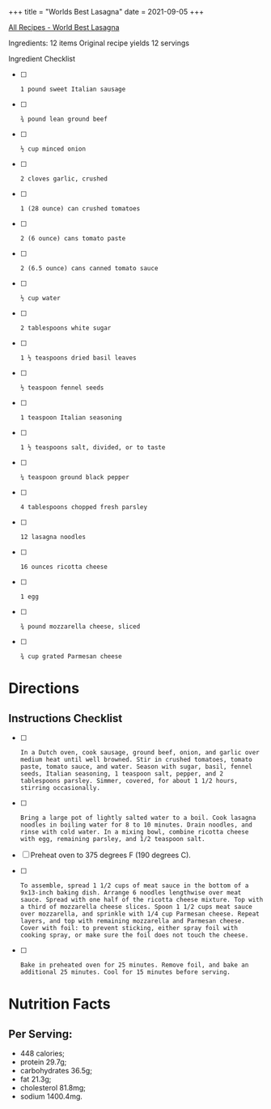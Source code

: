 +++
title = "Worlds Best Lasagna"
date = 2021-09-05
+++

[All Recipes - World Best Lasagna](https://www.allrecipes.com/recipe/23600/worlds-best-lasagna/)

Ingredients: 12 items
Original recipe yields 12 servings

Ingredient Checklist
- [ ]     1 pound sweet Italian sausage
- [ ]     ¾ pound lean ground beef
- [ ]     ½ cup minced onion
- [ ]     2 cloves garlic, crushed
- [ ]     1 (28 ounce) can crushed tomatoes
- [ ]     2 (6 ounce) cans tomato paste
- [ ]     2 (6.5 ounce) cans canned tomato sauce
- [ ]     ½ cup water
- [ ]     2 tablespoons white sugar
- [ ]     1 ½ teaspoons dried basil leaves
- [ ]     ½ teaspoon fennel seeds
- [ ]     1 teaspoon Italian seasoning
- [ ]     1 ½ teaspoons salt, divided, or to taste
- [ ]     ¼ teaspoon ground black pepper
- [ ]     4 tablespoons chopped fresh parsley
- [ ]     12 lasagna noodles
- [ ]     16 ounces ricotta cheese
- [ ]     1 egg
- [ ]     ¾ pound mozzarella cheese, sliced
- [ ]     ¾ cup grated Parmesan cheese


# Directions
## Instructions Checklist

- [ ]     In a Dutch oven, cook sausage, ground beef, onion, and garlic over medium heat until well browned. Stir in crushed tomatoes, tomato paste, tomato sauce, and water. Season with sugar, basil, fennel seeds, Italian seasoning, 1 teaspoon salt, pepper, and 2 tablespoons parsley. Simmer, covered, for about 1 1/2 hours, stirring occasionally.


- [ ]     Bring a large pot of lightly salted water to a boil. Cook lasagna noodles in boiling water for 8 to 10 minutes. Drain noodles, and rinse with cold water. In a mixing bowl, combine ricotta cheese with egg, remaining parsley, and 1/2 teaspoon salt.


- [ ]    Preheat oven to 375 degrees F (190 degrees C).


- [ ]     To assemble, spread 1 1/2 cups of meat sauce in the bottom of a 9x13-inch baking dish. Arrange 6 noodles lengthwise over meat sauce. Spread with one half of the ricotta cheese mixture. Top with a third of mozzarella cheese slices. Spoon 1 1/2 cups meat sauce over mozzarella, and sprinkle with 1/4 cup Parmesan cheese. Repeat layers, and top with remaining mozzarella and Parmesan cheese. Cover with foil: to prevent sticking, either spray foil with cooking spray, or make sure the foil does not touch the cheese.
  

- [ ]     Bake in preheated oven for 25 minutes. Remove foil, and bake an additional 25 minutes. Cool for 15 minutes before serving.

# Nutrition Facts
## Per Serving:
- 448 calories; 
- protein 29.7g; 
- carbohydrates 36.5g; 
- fat 21.3g; 
- cholesterol 81.8mg; 
- sodium 1400.4mg. 



